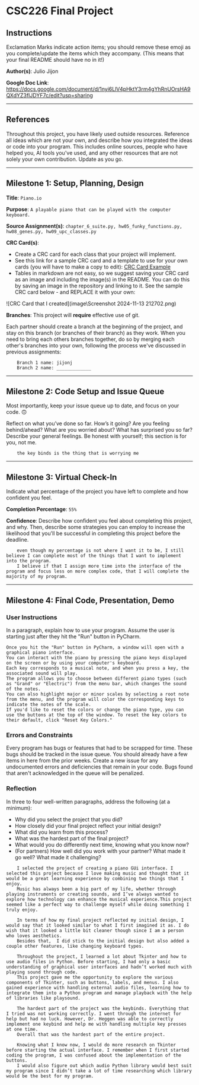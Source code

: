 # CSC226 Final Project

## Instructions

Exclamation Marks indicate action items; you should remove these emoji as you complete/update the items which 
  they accompany. (This means that your final README should have no  ️in it!)

**Author(s)**: Julio Jijon

**Google Doc Link**: https://docs.google.com/document/d/1nyi6LlV4pHktY3rm4gYhRnUOrsHA9QXdYZ3fIJDYF7c/edit?usp=sharing

---

## References 
Throughout this project, you have likely used outside resources. Reference all ideas which are not your own, 
and describe how you integrated the ideas or code into your program. This includes online sources, people who have 
helped you, AI tools you've used, and any other resources that are not solely your own contribution. Update as you go.

---

## Milestone 1: Setup, Planning, Design

**Title**: `Piano.io`

**Purpose**: `A playable piano that can be played with the computer keyboard.`

**Source Assignment(s)**: `chapter_6_suite.py, hw05_funky_functions.py, hw08_genes.py, hw09_upc_classes.py`

**CRC Card(s)**:
  - Create a CRC card for each class that your project will implement.
  - See this link for a sample CRC card and a template to use for your own cards (you will have to make a copy to edit):
    [CRC Card Example](https://docs.google.com/document/d/1JE_3Qmytk_JGztRqkPXWACJwciPH61VCx3idIlBCVFY/edit?usp=sharing)
  - Tables in markdown are not easy, so we suggest saving your CRC card as an image and including the image(s) in the 
    README. You can do this by saving an image in the repository and linking to it. See the sample CRC card below - 
    and REPLACE it with your own:

![CRC Card that I created](image\Screenshot 2024-11-13 212702.png)

**Branches**: This project will **require** effective use of git. 

Each partner should create a branch at the beginning of the project, and stay on this branch (or branches of their 
branch) as they work. When you need to bring each others branches together, do so by merging each other's branches 
into your own, following the process we've discussed in previous assignments: 

```
    Branch 1 name: jijonj
    Branch 2 name: _____________
```
---

## Milestone 2: Code Setup and Issue Queue

Most importantly, keep your issue queue up to date, and focus on your code. 🙃

Reflect on what you’ve done so far. How’s it going? Are you feeling behind/ahead? What are you worried about? 
What has surprised you so far? Describe your general feelings. Be honest with yourself; this section is for you, not me.

```
    the key binds is the thing that is worrying me
```

---

## Milestone 3: Virtual Check-In

Indicate what percentage of the project you have left to complete and how confident you feel. 

**Completion Percentage**: `55%`

**Confidence**: Describe how confident you feel about completing this project, and why. Then, describe some 
  strategies you can employ to increase the likelihood that you'll be successful in completing this project 
  before the deadline.

```
    even though my percentage is not where I want it to be, I still believe I can complete most of the things that I want to implement into the program.
    I believe if that I assign more time into the interface of the program and focus less on more complex code, that I will complete the majority of my program.
```

---

## Milestone 4: Final Code, Presentation, Demo

### User Instructions
In a paragraph, explain how to use your program. Assume the user is starting just after they hit the "Run" button 
in PyCharm. 

```
Once you hit the "Run" button in PyCharm, a window will open with a graphical piano interface. 
You can interact with the piano by pressing the piano keys displayed on the screen or by using your computer's keyboard. 
Each key corresponds to a musical note, and when you press a key, the associated sound will play. 
The program allows you to choose between different piano types (such as "Grand" or "Electric") from the menu bar, which changes the sound of the notes. 
You can also highlight major or minor scales by selecting a root note from the menu, and the program will color the corresponding keys to indicate the notes of the scale.
If you'd like to reset the colors or change the piano type, you can use the buttons at the top of the window. To reset the key colors to their default, click "Reset Key Colors."

```

### Errors and Constraints
Every program has bugs or features that had to be scrapped for time. These bugs should be tracked in the issue queue. 
You should already have a few items in here from the prior weeks. Create a new issue for any undocumented errors and 
deficiencies that remain in your code. Bugs found that aren't acknowledged in the queue will be penalized.

### Reflection
In three to four well-written paragraphs, address the following (at a minimum):
- Why did you select the project that you did?
- How closely did your final project reflect your initial design?
- What did you learn from this process?
- What was the hardest part of the final project?
- What would you do differently next time, knowing what you know now?
- (For partners) How well did you work with your partner? What made it go well? What made it challenging?

```
	I selected the project of creating a piano GUi interface. I selected this project because I love making music and thought that it would be a great learning experience by combining two things that I enjoy. 
	Music has always been a big part of my life, whether through playing instruments or creating sounds, and I’ve always wanted to explore how technology can enhance the musical experience.This project seemed like a perfect way to challenge myself while doing something I truly enjoy.
	
	In terms of how my final project reflected my initial design, I would say that it looked similar to what I first imagined it as. I do wish that it looked a little bit cleaner though since I am a person who loves aesthetics. 
	Besides that,  I did stick to the initial design but also added a couple other features, like changing keyboard types.
	
	Throughout the project, I learned a lot about Tkinter and how to use audio files in Python. Before starting, I had only a basic understanding of graphical user interfaces and hadn’t worked much with playing sound through code. 
	This project gave me the opportunity to explore the various components of Tkinter, such as buttons, labels, and menus. I also gained experience with handling external audio files, learning how to integrate them into a Python program and manage playback with the help of libraries like playsound. 
	
	The hardest part of the project was the keybinds. Everything that I tried was not working correctly. I went through the internet for help but had no luck. However, Dr. Heggen was able to correctly implement one keybind and help me with handling multiple key presses at one time. 
	Overall that was the hardest part of the entire project. 
	
	Knowing what I know now, I would do more research on Tkinter before starting the actual interface. I remember when I first started coding the program, I was confused about the implementation of the buttons.
	I would also figure out which audio Python library would best suit my program since I didn’t take a lot of time researching which library would be the best for my program. 


```